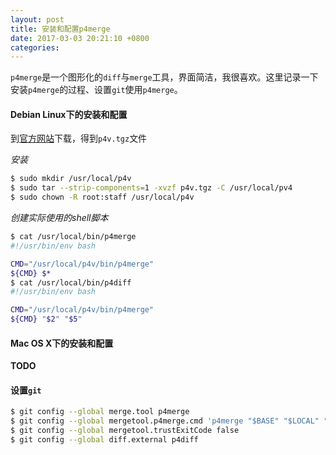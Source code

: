 ```yaml
---
layout: post
title: 安装和配置p4merge
date: 2017-03-03 20:21:10 +0800
categories: 
---
```


`p4merge`是一个图形化的`diff`与`merge`工具，界面简洁，我很喜欢。这里记录一下安装`p4merge`的过程、设置`git`使用`p4merge`。

#### Debian Linux下的安装和配置

到[官方网站](https://www.perforce.com/downloads/helix#clients)下载，得到`p4v.tgz`文件

*安装*

``` bash
$ sudo mkdir /usr/local/p4v
$ sudo tar --strip-components=1 -xvzf p4v.tgz -C /usr/local/pv4
$ sudo chown -R root:staff /usr/local/p4v
```

*创建实际使用的shell脚本*

``` bash
$ cat /usr/local/bin/p4merge
#!/usr/bin/env bash

CMD="/usr/local/p4v/bin/p4merge"
${CMD} $*
$ cat /usr/local/bin/p4diff
#!/usr/bin/env bash

CMD="/usr/local/p4v/bin/p4merge"
${CMD} "$2" "$5"
```

#### Mac OS X下的安装和配置

**TODO**

#### 设置`git`
``` bash
$ git config --global merge.tool p4merge
$ git config --global mergetool.p4merge.cmd 'p4merge "$BASE" "$LOCAL" "$REMOTE" "$MERGED"'
$ git config --global mergetool.trustExitCode false
$ git config --global diff.external p4diff
```
